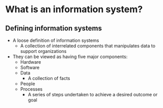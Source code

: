 # What is an information system?

## Defining information systems

- A loose definition of information systems
	- A collection of interrelated components that manipulates data to support organizations
- They can be viewed as having five major components:
	- Hardware
	- Software
	- Data
		- A collection of facts 
	- People
	- Processes
		- A series of steps undertaken to achieve a desired outcome or goal
